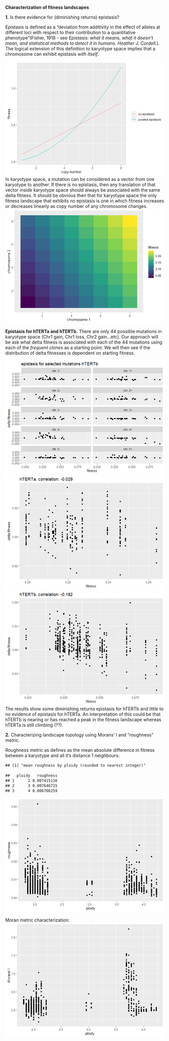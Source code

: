 **Characterization of fitness landscapes**

**1.** Is there evidence for (diminishing returns) epistasis?

Epistasis is defined as a “deviation from additivity in the effect of
alleles at different loci with respect to their contribution to a
quantitative phenotype”(Fisher, 1918 - see *Epistasis: what it means,
what it doesn’t mean, and statistical methods to detect it in humans.
Heather J. Cordell.*). The logical extension of this definition to
karyotype space implies that a chromosome can exhibit epistasis *with
itself*.

![](README_files/figure-markdown_github/unnamed-chunk-2-1.png) In
karyotype space, a mutation can be considered as a vector from one
karyotype to another. If there is no epistasis, then any translation of
that vector inside karyotype space should always be associated with the
same delta fitness. It should be obvious then that for karyotype space
the only fitness landscape that exhibits no epistasis is one in which
fitness increases or decreases linearly as copy number of any chromosome
changes. ![](README_files/figure-markdown_github/unnamed-chunk-3-1.png)

**Epistasis for hTERTa and hTERTb.** There are only 44 possible
mutations in karyotype space (Chr1 gain, Chr1 loss, Chr2 gain…etc). Our
approach will be ask what delta fitness is associated with each of the
44 mutations using each of the *frequent clones* as a starting point. We
will then see if the distribution of delta fitnesses is dependent on
starting fitness.

![](README_files/figure-markdown_github/unnamed-chunk-4-1.png)![](README_files/figure-markdown_github/unnamed-chunk-4-2.png)![](README_files/figure-markdown_github/unnamed-chunk-4-3.png)
The results show some diminishing returns epistasis for hTERTb and
little to no evidence of epistasis for hTERTa. An interpretation of this
could be that hTERTb is nearing or has reached a peak in the fitness
landscape whereas hTERTa is still climbing (??).

**2.** Characterizing landscape topology using Morans’ I and “roughness”
metric.

Roughness metric as defines as the mean absolute difference in fitness
between a karyotype and all it’s distance 1 neighbours:

    ## [1] "mean roughness by ploidy (rounded to nearest integer)"

    ##   ploidy   roughness
    ## 1      2 0.007415116
    ## 2      3 0.007646715
    ## 3      4 0.006706259

![](README_files/figure-markdown_github/unnamed-chunk-5-1.png)

Moran metric characterization:
![](README_files/figure-markdown_github/unnamed-chunk-6-1.png)
